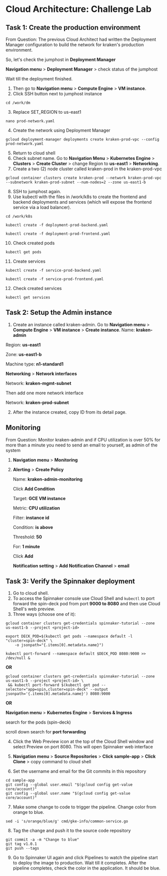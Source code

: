 # Cloud Architecture: Challenge Lab
## Task 1: Create the production environment
From Question: The previous Cloud Architect had written the Deployment Manager configuration to build the network for kraken's production environment.

So, let's check the jumphost in **Deployment Manager**

**Navigation menu** > **Deployment Manager** > check status of the jumphost

Wait till the deployment finished. 

1. Then go to **Navigation menu** > **Compute Engine** > **VM instance**.
2. Click SSH button next to jumphost instance
```
cd /work/dm
```
3. Replace SET_REGION to us-east1
```
nano prod-network.yaml
```
4. Create the network using Deployment Manager
```
gcloud deployment-manager deployments create kraken-prod-vpc --config prod-network.yaml
```
5. Return to cloud shell
6. Check subnet name. Go to **Navigation Menu** > **Kubernetes Engine** > **Clusters** > **Create Cluster** > change Region to **us-east1** > **Networking**.
7. Create a two (2) node cluster called kraken-prod in the kraken-prod-vpc
```
gcloud container clusters create kraken-prod --network kraken-prod-vpc --subnetwork kraken-prod-subnet --num-nodes=2 --zone us-east1-b
```
8. SSH to jumphost again.
9. Use kubectl with the files in /work/k8s to create the frontend and backend deployments and services (which will expose the frontend service via a load balancer).
```
cd /work/k8s
```
```
kubectl create -f deployment-prod-backend.yaml
```
```
kubectl create -f deployment-prod-frontend.yaml
```
10. Check created pods
```
kubectl get pods
```
11. Create services
```
kubectl create -f service-prod-backend.yaml
```
```
kubectl create -f service-prod-frontend.yaml
```
12. Check created services
```
kubectl get services
```
## Task 2: Setup the Admin instance
1. Create an instance called kraken-admin. Go to **Navigation menu** > **Compute Engine** > **VM instance** > **Create instance**.
Name: **kraken-admin**

Region: **us-east1**

Zone: **us-east1-b**

Machine type: **n1-standard1**

**Networking** > **Network interfaces**

Network: **kraken-mgmt-subnet**

Then add one more network interface

Network: **kraken-prod-subnet**

2. After the instance created, copy ID from its detail page.
## Monitoring
From Question: Monitor kraken-admin and if CPU utilization is over 50% for more than a minute you need to send an email to yourself, as admin of the system
1. **Navigation menu** > **Monitoring**
2. **Alerting** > **Create Policy**
    
    Name: **kraken-admin-monitoring**
 
    Click **Add Condition**

    Target: **GCE VM instance**

    Metric: **CPU utilization**

    Filter: **instance id**

    Condition: **is above**

    Threshold: **50**

    For: **1 minute**

    Click **Add**

    **Notification setting** > **Add Notification Channel** > **email**

## Task 3: Verify the Spinnaker deployment
1. Go to cloud shell.
2. To access the Spinnaker console use Cloud Shell and `kubectl` to port forward the spin-deck pod from port **9000 to 8080** and then use Cloud Shell's web preview.
3. Three ways (choose one of it):
```
gcloud container clusters get-credentials spinnaker-tutorial --zone us-east1-b --project <project-id>
```
```
export DECK_POD=$(kubectl get pods --namespace default -l "cluster=spin-deck" \
    -o jsonpath="{.items[0].metadata.name}")
```
```
kubectl port-forward --namespace default $DECK_POD 8080:9000 >> /dev/null &
```
**OR**
```
gcloud container clusters get-credentials spinnaker-tutorial --zone us-east1-b --project <project-id> \
 && kubectl port-forward $(kubectl get pod --selector="app=spin,cluster=spin-deck" --output jsonpath='{.items[0].metadata.name}') 8080:9000
```
**OR**

**Navigation menu** > **Kubernetes Engine** > **Services & Ingress**

search for the pods (spin-deck)

scroll down search for **port forwarding**

4. Click the Web Preview icon at the top of the Cloud Shell window and select Preview on port 8080. This will open Spinnaker web interface

5. **Navigation menu** > **Source Repositories** > **Click sample-app** > **Click Clone** > copy command to cloud shell

6. Set the username and email for the Git commits in this repository
```
cd sample-app
git config --global user.email "$(gcloud config get-value core/account)"
git config --global user.name "$(gcloud config get-value core/account)"
```
7. Make some change to code to trigger the pipeline. Change color from orange to blue.
```
sed -i 's/orange/blue/g' cmd/gke-info/common-service.go
```
8. Tag the change and push it to the source code repository
```
git commit -a -m "Change to blue"
git tag v1.0.1
git push --tags
```
9. Go to Spinnaker UI again and click Pipelines to watch the pipeline start to deploy the image to production. Wait till it completes. After the pipeline completes, check the color in the application. It should be blue.
